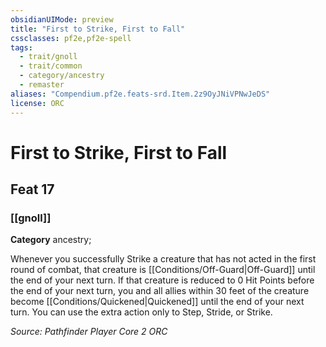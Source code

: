 ```yaml
---
obsidianUIMode: preview
title: "First to Strike, First to Fall"
cssclasses: pf2e,pf2e-spell
tags:
  - trait/gnoll
  - trait/common
  - category/ancestry
  - remaster
aliases: "Compendium.pf2e.feats-srd.Item.2z9OyJNiVPNwJeDS"
license: ORC
---
```

# First to Strike, First to Fall
## Feat 17
### [[gnoll]]

**Category** ancestry; 




Whenever you successfully Strike a creature that has not acted in the first round of combat, that creature is [[Conditions/Off-Guard|Off-Guard]] until the end of your next turn. If that creature is reduced to 0 Hit Points before the end of your next turn, you and all allies within 30 feet of the creature become [[Conditions/Quickened|Quickened]] until the end of your next turn. You can use the extra action only to Step, Stride, or Strike.

*Source: Pathfinder Player Core 2*
*ORC*
